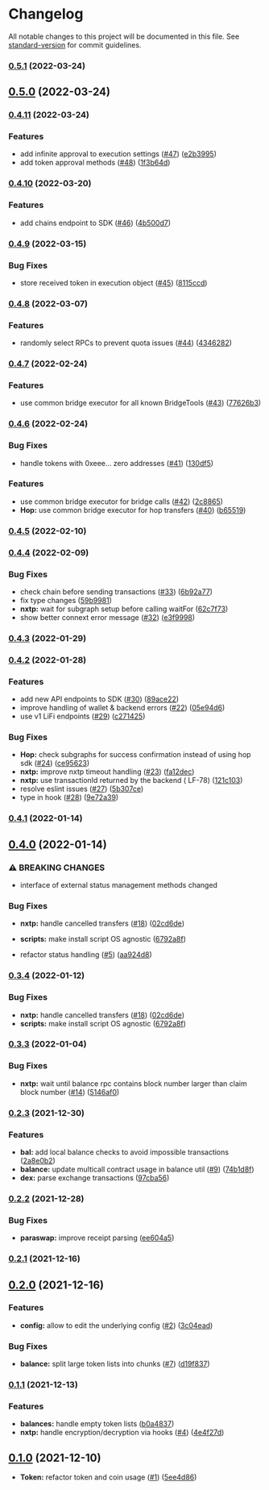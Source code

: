 # Changelog

All notable changes to this project will be documented in this file. See [standard-version](https://github.com/conventional-changelog/standard-version) for commit guidelines.

### [0.5.1](https://github.com/lifinance/sdk/compare/v0.5.0...v0.5.1) (2022-03-24)

## [0.5.0](https://github.com/lifinance/sdk/compare/v0.4.11...v0.5.0) (2022-03-24)

### [0.4.11](https://github.com/lifinance/sdk/compare/v0.4.10...v0.4.11) (2022-03-24)


### Features

* add infinite approval to execution settings ([#47](https://github.com/lifinance/sdk/issues/47)) ([e2b3995](https://github.com/lifinance/sdk/commit/e2b39950a8e3d06998ce492ffd6bfcc2b36c35de))
* add token approval methods ([#48](https://github.com/lifinance/sdk/issues/48)) ([1f3b64d](https://github.com/lifinance/sdk/commit/1f3b64d8e545a0eb4ca33e94065b6b99dd02b0e3))

### [0.4.10](https://github.com/lifinance/sdk/compare/v0.4.9...v0.4.10) (2022-03-20)


### Features

* add chains endpoint to SDK ([#46](https://github.com/lifinance/sdk/issues/46)) ([4b500d7](https://github.com/lifinance/sdk/commit/4b500d738303e1c67f54c929447157a1fab26f8a))

### [0.4.9](https://github.com/lifinance/sdk/compare/v0.4.8...v0.4.9) (2022-03-15)


### Bug Fixes

* store received token in execution object ([#45](https://github.com/lifinance/sdk/issues/45)) ([8115ccd](https://github.com/lifinance/sdk/commit/8115ccde4123c420d7e3f96b1e3e2b67c4773e68))

### [0.4.8](https://github.com/lifinance/sdk/compare/v0.4.7...v0.4.8) (2022-03-07)


### Features

* randomly select RPCs to prevent quota issues ([#44](https://github.com/lifinance/sdk/issues/44)) ([4346282](https://github.com/lifinance/sdk/commit/4346282ccd82072cba0e8ba1101f1b55b5bbd8f4))

### [0.4.7](https://github.com/lifinance/sdk/compare/v0.4.6...v0.4.7) (2022-02-24)


### Features

* use common bridge executor for all known BridgeTools ([#43](https://github.com/lifinance/sdk/issues/43)) ([77626b3](https://github.com/lifinance/sdk/commit/77626b35c617a594f7f1924fc6860c35b9fafa8c))

### [0.4.6](https://github.com/lifinance/sdk/compare/v0.4.5-beta.2...v0.4.6) (2022-02-24)

### Bug Fixes

* handle tokens with 0xeee... zero
  addresses ([#41](https://github.com/lifinance/sdk/issues/41)) ([130df5](https://github.com/lifinance/sdk/commit/130df5a3c60e4e5848e7893035c19bec6a9e8365))

### Features

* use common bridge executor for bridge
  calls ([#42](https://github.com/lifinance/sdk/issues/40)) ([2c8865](https://github.com/lifinance/sdk/commit/2c88651532af66a31108489dd455a2fece54436b))
* **Hop:** use common bridge executor for hop
  transfers ([#40](https://github.com/lifinance/sdk/issues/40)) ([b65519](https://github.com/lifinance/sdk/commit/b655190a481a29b1b09b09e97c1c9edd1d25fd92))

### [0.4.5](https://github.com/lifinance/sdk/compare/v0.4.4...v0.4.5) (2022-02-10)

### [0.4.4](https://github.com/lifinance/sdk/compare/v0.4.2...v0.4.4) (2022-02-09)

### Bug Fixes

* check chain before sending
  transactions ([#33](https://github.com/lifinance/sdk/issues/33)) ([6b92a77](https://github.com/lifinance/sdk/commit/6b92a7740d00427244c48df2a4c30f255e2a89ec))
* fix type changes ([59b9981](https://github.com/lifinance/sdk/commit/59b9981d7b71704bcb137ecc2de4af09f3f819a8))
* **nxtp:** wait for subgraph setup before calling
  waitFor ([62c7f73](https://github.com/lifinance/sdk/commit/62c7f73fe186c6ebd70fdbb38c84863abb71fc52))
* show better connext error
  message ([#32](https://github.com/lifinance/sdk/issues/32)) ([e3f9998](https://github.com/lifinance/sdk/commit/e3f9998c12a16b99e2b3d3b638b47016d90a85fe))

### [0.4.3](https://github.com/lifinance/sdk/compare/v0.4.2...v0.4.3) (2022-01-29)

### [0.4.2](https://github.com/lifinance/sdk/compare/v0.4.1...v0.4.2) (2022-01-28)

### Features

* add new API endpoints to
  SDK ([#30](https://github.com/lifinance/sdk/issues/30)) ([89ace22](https://github.com/lifinance/sdk/commit/89ace22ed6f7a76900ebdffb85b4393ba687770c))
* improve handling of wallet & backend
  errors ([#22](https://github.com/lifinance/sdk/issues/22)) ([05e94d6](https://github.com/lifinance/sdk/commit/05e94d617ac22928bbc3265d3a75579e7e5a833d))
* use v1 LiFi
  endpoints ([#29](https://github.com/lifinance/sdk/issues/29)) ([c271425](https://github.com/lifinance/sdk/commit/c2714252a9be2df0ea1e1a30b7f01be3839bb563))

### Bug Fixes

* **Hop:** check subgraphs for success confirmation instead of using hop
  sdk ([#24](https://github.com/lifinance/sdk/issues/24)) ([ce95623](https://github.com/lifinance/sdk/commit/ce956233f19c16ba017606207715f5ab61143032))
* **nxtp:** improve nxtp timeout
  handling ([#23](https://github.com/lifinance/sdk/issues/23)) ([fa12dec](https://github.com/lifinance/sdk/commit/fa12dec9834d236ae8a621866b3813d19a56107e))
* **nxtp:** use transactionId returned by the backend (
  LF-78) ([121c103](https://github.com/lifinance/sdk/commit/121c1032a989a137d8d473af233e362e0d80ff3b))
* resolve eslint
  issues ([#27](https://github.com/lifinance/sdk/issues/27)) ([5b307ce](https://github.com/lifinance/sdk/commit/5b307ce749c6f9e87513155778421eb6323b148a))
* type in
  hook ([#28](https://github.com/lifinance/sdk/issues/28)) ([9e72a39](https://github.com/lifinance/sdk/commit/9e72a3917a9fa6441b859dc6492b73dd9568df92))

### [0.4.1](https://github.com/lifinance/sdk/compare/v0.4.0...v0.4.1) (2022-01-14)

## [0.4.0](https://github.com/lifinance/sdk/compare/v0.3.3...v0.4.0) (2022-01-14)

### ⚠ BREAKING CHANGES

* interface of external status management methods changed

### Bug Fixes

* **nxtp:** handle cancelled
  transfers ([#18](https://github.com/lifinance/sdk/issues/18)) ([02cd6de](https://github.com/lifinance/sdk/commit/02cd6deb499e5b6b08ee111dcefe2ebda81da548))
* **scripts:** make install script OS
  agnostic ([6792a8f](https://github.com/lifinance/sdk/commit/6792a8fceb4246ed77b18ef58481fa56a6bca92c))


* refactor status
  handling ([#5](https://github.com/lifinance/sdk/issues/5)) ([aa924d8](https://github.com/lifinance/sdk/commit/aa924d80a3b151b8ca750a311436fb10aa4f8f7a))

### [0.3.4](https://github.com/lifinance/sdk/compare/v0.3.3...v0.3.4) (2022-01-12)

### Bug Fixes

* **nxtp:** handle cancelled
  transfers ([#18](https://github.com/lifinance/sdk/issues/18)) ([02cd6de](https://github.com/lifinance/sdk/commit/02cd6deb499e5b6b08ee111dcefe2ebda81da548))
* **scripts:** make install script OS
  agnostic ([6792a8f](https://github.com/lifinance/sdk/commit/6792a8fceb4246ed77b18ef58481fa56a6bca92c))

### [0.3.3](https://github.com/lifinance/sdk/compare/v0.2.3...v0.3.3) (2022-01-04)

### Bug Fixes

* **nxtp:** wait until balance rpc contains block number larger than claim block
  number ([#14](https://github.com/lifinance/sdk/issues/14)) ([5146af0](https://github.com/lifinance/sdk/commit/5146af0a2596f202eec74ffc0af89905264ab66c))

### [0.2.3](https://github.com/lifinance/sdk/compare/v0.2.2...v0.2.3) (2021-12-30)

### Features

* **bal:** add local balance checks to avoid impossible
  transactions ([2a8e0b2](https://github.com/lifinance/sdk/commit/2a8e0b2fd25622cdb9f253e610e25fc0cde9d3f7))
* **balance:** update multicall contract usage in balance
  util ([#9](https://github.com/lifinance/sdk/issues/9)) ([74b1d8f](https://github.com/lifinance/sdk/commit/74b1d8fe4c2a4da505584db65826c015608ebebe))
* **dex:** parse exchange
  transactions ([97cba56](https://github.com/lifinance/sdk/commit/97cba56fdd97c6f7998e9da8b8346832ee5d25eb))

### [0.2.2](https://github.com/lifinance/sdk/compare/v0.2.1...v0.2.2) (2021-12-28)

### Bug Fixes

* **paraswap:** improve receipt
  parsing ([ee604a5](https://github.com/lifinance/sdk/commit/ee604a5e7fe4ae1e5c433441b7cb8fb0fd4e241d))

### [0.2.1](https://github.com/lifinance/sdk/compare/v0.2.0...v0.2.1) (2021-12-16)

## [0.2.0](https://github.com/lifinance/sdk/compare/v0.1.1...v0.2.0) (2021-12-16)

### Features

* **config:** allow to edit the underlying
  config ([#2](https://github.com/lifinance/sdk/issues/2)) ([3c04ead](https://github.com/lifinance/sdk/commit/3c04ead754097ae9d39071b87fe9f7174dee50e4))

### Bug Fixes

* **balance:** split large token lists into
  chunks ([#7](https://github.com/lifinance/sdk/issues/7)) ([d19f837](https://github.com/lifinance/sdk/commit/d19f837b2df88427444ea954016ed61a1cc2e0f8))

### [0.1.1](https://github.com/lifinance/sdk/compare/v0.1.0...v0.1.1) (2021-12-13)

### Features

* **balances:** handle empty token
  lists ([b0a4837](https://github.com/lifinance/sdk/commit/b0a48376b70b92266eff368437b56ac26a715c39))
* **nxtp:** handle encryption/decryption via
  hooks ([#4](https://github.com/lifinance/sdk/issues/4)) ([4e4f27d](https://github.com/lifinance/sdk/commit/4e4f27de798f2ccb9b04def0a518afdebb26cf43))

## [0.1.0](https://github.com/lifinance/sdk/compare/v0.0.2...v0.1.0) (2021-12-10)

* **Token:** refactor token and coin
  usage ([#1](https://github.com/lifinance/sdk/issues/1)) ([5ee4d86](https://github.com/lifinance/sdk/commit/5ee4d86ac037f74de0981139f8275031be58c82b))
